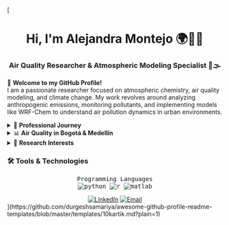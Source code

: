 [<h1 align="center">Hi, I'm Alejandra Montejo 🌍🧑‍🔬</h1>
<h3 align="center">Air Quality Researcher & Atmospheric Modeling Specialist 📡🌫️</h3>

<p align="center">

👋 **Welcome to my GitHub Profile!**  
I am a passionate researcher focused on atmospheric chemistry, air quality modeling, and climate change. My work revolves around analyzing anthropogenic emissions, monitoring pollutants, and implementing models like WRF-Chem to understand air pollution dynamics in urban environments.

<details>
  <summary>🚀 <strong>Professional Journey</strong></summary>
  <p>
    I am a researcher in the Air Quality Group at Universidad de los Andes and the leader of the Air Quality Governance Strategy in Bogotá's Environmental Secretariat. I have worked on atmospheric modeling projects, personal exposure to pollutants, and environmental governance.
  </p>
  <p>
    I have experience working in both the <strong>public and private sectors</strong>, contributing to air quality policies, environmental governance frameworks, and technological advancements for pollution monitoring. In the <strong>public sector</strong>, I have collaborated with governmental institutions to design and implement regulatory frameworks for air quality management. In the <strong>private sector</strong>, I have worked with environmental consultancies and research organizations to develop innovative solutions for emissions monitoring and control.
  </p>
  <p>
    Currently, I develop citizen monitoring strategies and collaborative sensor networks to enhance public engagement and communication on air quality issues.
  </p>
</details>

<details>
  <summary>📊 <strong>Air Quality in Bogotá & Medellín</strong></summary>
  <p>
    My experience working with air quality data in <strong>Bogotá and Medellín</strong> has shown how <strong>external contributions significantly influence local air pollution levels</strong>. The following graph illustrates monthly average PM2.5 and PM10 concentrations in both cities, highlighting seasonal variations and long-term trends:
  </p>
  <p align="center">
    <img src="https://raw.githubusercontent.com/Alemontejo/Colombia_Air_quality/main/AQ_Bog_Med.jpeg" alt="Air Quality Graph" width="700" />
  </p>
</details>

<details>
  <summary>📡 <strong>Research Interests</strong></summary>
  <ul>
    <li>Air quality modeling with <strong>WRF-Chem</strong> 🌀</li>
    <li>Evaluating pollutant emissions from gas stoves 🔥</li>
    <li>Low-cost sensor networks for citizen monitoring 📊</li>
    <li>Impacts of air pollution on public health 💨</li>
    <li>Governance strategies and environmental communication 🌎</li>
  </ul>
</details>

### 🛠️ Tools & Technologies
<p align="center">
    <kbd>
      <kbd>Programming Languages</kbd>
      <br>
      <img width="30px" src="https://upload.wikimedia.org/wikipedia/commons/c/c3/Python-logo-notext.svg" alt="python" title="Python"/>
      <img width="30px" src="https://upload.wikimedia.org/wikipedia/commons/1/1b/R_logo.svg" alt="r" title="R"/>
      <img width="30px" src="https://upload.wikimedia.org/wikipedia/commons/2/21/Matlab_Logo.png" alt="matlab" title="MATLAB"/>
    </kbd>
</p>

<div align="center">
 <a href="https://www.linkedin.com/in/alejandramontejobarato" target="_blank"><img src="https://img.shields.io/static/v1?style=for-the-badge&message=LinkedIn&color=0A66C2&logo=LinkedIn&logoColor=FFFFFF&label=" alt="LinkedIn" /></a>
<a href="mailto:maleja.montejo@gmail.com?subject=Hi%20Alejandra%20,%20nice%20to%20meet%20you!" target="_blank"><img alt="Email" src="https://img.shields.io/static/v1?style=for-the-badge&message=Gmail&color=EA4335&logo=Gmail&logoColor=FFFFFF&label=" /></a>
</div>
](https://github.com/durgeshsamariya/awesome-github-profile-readme-templates/blob/master/templates/10kartik.md?plain=1)
<!--
**Alemontejo/Alemontejo** is a ✨ _special_ ✨ repository because its `README.md` (this file) appears on your GitHub profile.

Here are some ideas to get you started:

- 🔭 I’m currently working on ...
- 🌱 I’m currently learning ...
- 👯 I’m looking to collaborate on ...
- 🤔 I’m looking for help with ...
- 💬 Ask me about ...
- 📫 How to reach me: ...
- 😄 Pronouns: ...
- ⚡ Fun fact: ...
-->
